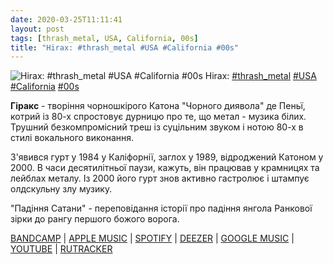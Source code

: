 ```yaml
---
date: 2020-03-25T11:11:41
layout: post
tags: [thrash_metal, USA, California, 00s]
title: "Hirax: #thrash_metal #USA #California #00s"
---
```

![Hirax: #thrash_metal #USA #California #00s](https://res.cloudinary.com/vast-space-unexplored/image/upload/photos/photo_925_25-03-2020_11-11-41.jpg)
Hirax: [#thrash_metal](/tags/#thrash_metal) [#USA](/tags/#USA) [#California](/tags/#California) [#00s](/tags/#00s)

**Гіракс** - творіння чорношкірого Катона &quot;Чорного диявола&quot; де Пеньї, котрий із 80-х спростовує дурницю про те, що метал - музика білих. Трушний безкомпромісний треш із суцільним звуком і нотою 80-х в стилі вокального виконання.

З&#39;явився гурт у 1984 у Каліфорнії, заглох у 1989, відроджений Катоном у 2000. В часи десятилітньої паузи, кажуть, він працював у крамницях та лейблах металу. Із 2000 його гурт знов активно гастролює і штампує олдскульну злу музику.

&quot;Падіння Сатани&quot; - переповідання історії про падіння янгола Ранкової зірки до рангу першого божого ворога.

[BANDCAMP](https://metalhit.bandcamp.com/album/el-rostro-de-la-muerte) \| [APPLE MUSIC](https://music.apple.com/ru/album/el-rostro-de-la-muerte/340167316) \| [SPOTIFY](https://open.spotify.com/album/5XT3TJ8idffSoh1oZ8CFcu) \| [DEEZER](https://www.deezer.com/album/7086359?utm_source=deezer&amp;utm_content=album-7086359&amp;utm_term=1601611822_1585127360&amp;utm_medium=web) \| [GOOGLE MUSIC](https://play.google.com/music/m/Brbkpf3wziurhk477xuscm7ox6e?t=El_rostro_de_la_muerte_-_Hirax) \| [YOUTUBE](https://www.youtube.com/playlist?list=OLAK5uy_nOfHMTIdOuQPQQAlalKJa3k8JRH933wok) \| [RUTRACKER](https://rutracker.org/forum/viewtopic.php?t=3046357)